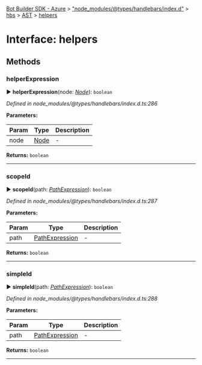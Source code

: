[Bot Builder SDK - Azure](../README.md) > ["node_modules/@types/handlebars/index.d"](../modules/_node_modules__types_handlebars_index_d_.md) > [hbs](../modules/_node_modules__types_handlebars_index_d_.hbs.md) > [AST](../modules/_node_modules__types_handlebars_index_d_.hbs.ast.md) > [helpers](../interfaces/_node_modules__types_handlebars_index_d_.hbs.ast.helpers.md)



# Interface: helpers


## Methods
<a id="helperexpression"></a>

###  helperExpression

► **helperExpression**(node: *[Node](_node_modules__types_handlebars_index_d_.hbs.ast.node.md)*): `boolean`



*Defined in node_modules/@types/handlebars/index.d.ts:286*



**Parameters:**

| Param | Type | Description |
| ------ | ------ | ------ |
| node | [Node](_node_modules__types_handlebars_index_d_.hbs.ast.node.md)   |  - |





**Returns:** `boolean`





___

<a id="scopeid"></a>

###  scopeId

► **scopeId**(path: *[PathExpression](_node_modules__types_handlebars_index_d_.hbs.ast.pathexpression.md)*): `boolean`



*Defined in node_modules/@types/handlebars/index.d.ts:287*



**Parameters:**

| Param | Type | Description |
| ------ | ------ | ------ |
| path | [PathExpression](_node_modules__types_handlebars_index_d_.hbs.ast.pathexpression.md)   |  - |





**Returns:** `boolean`





___

<a id="simpleid"></a>

###  simpleId

► **simpleId**(path: *[PathExpression](_node_modules__types_handlebars_index_d_.hbs.ast.pathexpression.md)*): `boolean`



*Defined in node_modules/@types/handlebars/index.d.ts:288*



**Parameters:**

| Param | Type | Description |
| ------ | ------ | ------ |
| path | [PathExpression](_node_modules__types_handlebars_index_d_.hbs.ast.pathexpression.md)   |  - |





**Returns:** `boolean`





___


